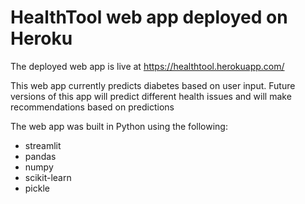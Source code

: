 # HealthTool web app deployed on Heroku



The deployed web app is live at https://healthtool.herokuapp.com/

This web app currently predicts diabetes based on user input. 
Future versions of this app will predict different health issues and will make recommendations based on predictions

The web app was built in Python using the following:
* streamlit
* pandas
* numpy
* scikit-learn
* pickle
